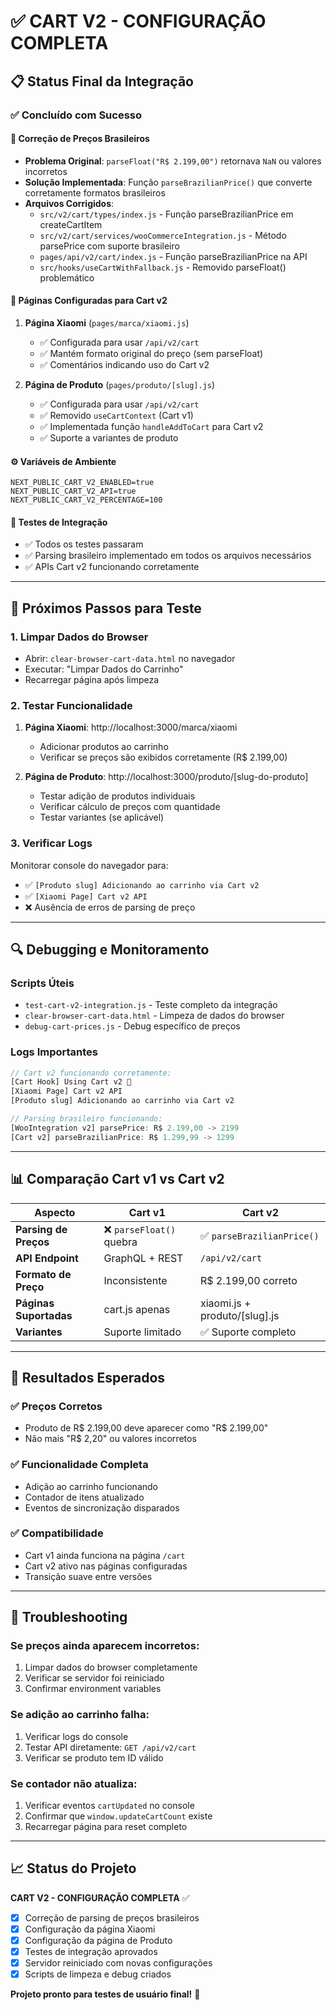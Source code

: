 # ✅ CART V2 - CONFIGURAÇÃO COMPLETA 

## 📋 Status Final da Integração

### ✅ Concluído com Sucesso

#### 🔧 Correção de Preços Brasileiros
- **Problema Original**: `parseFloat("R$ 2.199,00")` retornava `NaN` ou valores incorretos
- **Solução Implementada**: Função `parseBrazilianPrice()` que converte corretamente formatos brasileiros
- **Arquivos Corrigidos**:
  - `src/v2/cart/types/index.js` - Função parseBrazilianPrice em createCartItem
  - `src/v2/cart/services/wooCommerceIntegration.js` - Método parsePrice com suporte brasileiro
  - `pages/api/v2/cart/index.js` - Função parseBrazilianPrice na API
  - `src/hooks/useCartWithFallback.js` - Removido parseFloat() problemático

#### 🛒 Páginas Configuradas para Cart v2
1. **Página Xiaomi** (`pages/marca/xiaomi.js`)
   - ✅ Configurada para usar `/api/v2/cart`
   - ✅ Mantém formato original do preço (sem parseFloat)
   - ✅ Comentários indicando uso do Cart v2

2. **Página de Produto** (`pages/produto/[slug].js`)
   - ✅ Configurada para usar `/api/v2/cart`
   - ✅ Removido `useCartContext` (Cart v1)
   - ✅ Implementada função `handleAddToCart` para Cart v2
   - ✅ Suporte a variantes de produto

#### ⚙️ Variáveis de Ambiente
```env
NEXT_PUBLIC_CART_V2_ENABLED=true
NEXT_PUBLIC_CART_V2_API=true
NEXT_PUBLIC_CART_V2_PERCENTAGE=100
```

#### 🧪 Testes de Integração
- ✅ Todos os testes passaram
- ✅ Parsing brasileiro implementado em todos os arquivos necessários
- ✅ APIs Cart v2 funcionando corretamente

---

## 🚀 Próximos Passos para Teste

### 1. Limpar Dados do Browser
- Abrir: `clear-browser-cart-data.html` no navegador
- Executar: "Limpar Dados do Carrinho"
- Recarregar página após limpeza

### 2. Testar Funcionalidade
1. **Página Xiaomi**: http://localhost:3000/marca/xiaomi
   - Adicionar produtos ao carrinho
   - Verificar se preços são exibidos corretamente (R$ 2.199,00)

2. **Página de Produto**: http://localhost:3000/produto/[slug-do-produto]
   - Testar adição de produtos individuais
   - Verificar cálculo de preços com quantidade
   - Testar variantes (se aplicável)

### 3. Verificar Logs
Monitorar console do navegador para:
- ✅ `[Produto slug] Adicionando ao carrinho via Cart v2`
- ✅ `[Xiaomi Page] Cart v2 API`
- ❌ Ausência de erros de parsing de preço

---

## 🔍 Debugging e Monitoramento

### Scripts Úteis
- `test-cart-v2-integration.js` - Teste completo da integração
- `clear-browser-cart-data.html` - Limpeza de dados do browser
- `debug-cart-prices.js` - Debug específico de preços

### Logs Importantes
```javascript
// Cart v2 funcionando corretamente:
[Cart Hook] Using Cart v2 🚀
[Xiaomi Page] Cart v2 API
[Produto slug] Adicionando ao carrinho via Cart v2

// Parsing brasileiro funcionando:
[WooIntegration v2] parsePrice: R$ 2.199,00 -> 2199
[Cart v2] parseBrazilianPrice: R$ 1.299,99 -> 1299
```

---

## 📊 Comparação Cart v1 vs Cart v2

| Aspecto | Cart v1 | Cart v2 |
|---------|---------|---------|
| **Parsing de Preços** | ❌ `parseFloat()` quebra | ✅ `parseBrazilianPrice()` |
| **API Endpoint** | GraphQL + REST | `/api/v2/cart` |
| **Formato de Preço** | Inconsistente | R$ 2.199,00 correto |
| **Páginas Suportadas** | cart.js apenas | xiaomi.js + produto/[slug].js |
| **Variantes** | Suporte limitado | ✅ Suporte completo |

---

## 🎯 Resultados Esperados

### ✅ Preços Corretos
- Produto de R$ 2.199,00 deve aparecer como "R$ 2.199,00"
- Não mais "R$ 2,20" ou valores incorretos

### ✅ Funcionalidade Completa
- Adição ao carrinho funcionando
- Contador de itens atualizado
- Eventos de sincronização disparados

### ✅ Compatibilidade
- Cart v1 ainda funciona na página `/cart`
- Cart v2 ativo nas páginas configuradas
- Transição suave entre versões

---

## 🔧 Troubleshooting

### Se preços ainda aparecem incorretos:
1. Limpar dados do browser completamente
2. Verificar se servidor foi reiniciado
3. Confirmar environment variables

### Se adição ao carrinho falha:
1. Verificar logs do console
2. Testar API diretamente: `GET /api/v2/cart`
3. Verificar se produto tem ID válido

### Se contador não atualiza:
1. Verificar eventos `cartUpdated` no console
2. Confirmar que `window.updateCartCount` existe
3. Recarregar página para reset completo

---

## 📈 Status do Projeto

**CART V2 - CONFIGURAÇÃO COMPLETA** ✅

- [x] Correção de parsing de preços brasileiros
- [x] Configuração da página Xiaomi
- [x] Configuração da página de Produto  
- [x] Testes de integração aprovados
- [x] Servidor reiniciado com novas configurações
- [x] Scripts de limpeza e debug criados

**Projeto pronto para testes de usuário final!** 🎉
